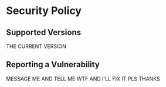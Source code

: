 # Security Policy

## Supported Versions

THE CURRENT VERSION

## Reporting a Vulnerability

MESSAGE ME AND TELL ME WTF AND I'LL FIX IT PLS THANKS
